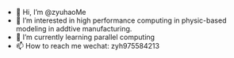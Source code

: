 - 👋 Hi, I’m @zyuhaoMe
- 👀 I’m interested in high performance computing in physic-based modeling in addtive manufacturing.
- 🌱 I’m currently learning parallel computing
- 📫 How to reach me wechat: zyh975584213

<!---
zyuhaoMe/zyuhaoMe is a ✨ special ✨ repository because its `README.md` (this file) appears on your GitHub profile.
You can click the Preview link to take a look at your changes.
--->
